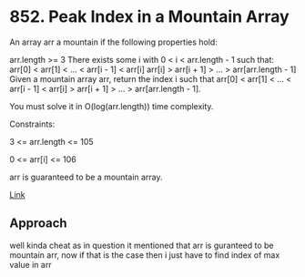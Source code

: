 # 852. Peak Index in a Mountain Array

An array arr a mountain if the following properties hold:

arr.length >= 3
There exists some i with 0 < i < arr.length - 1 such that:
arr[0] < arr[1] < ... < arr[i - 1] < arr[i] 
arr[i] > arr[i + 1] > ... > arr[arr.length - 1]
Given a mountain array arr, return the index i such that arr[0] < arr[1] < ... < arr[i - 1] < arr[i] > arr[i + 1] > ... > arr[arr.length - 1].

You must solve it in O(log(arr.length)) time complexity.

Constraints:

3 <= arr.length <= 105

0 <= arr[i] <= 106

arr is guaranteed to be a mountain array.

[Link](https://leetcode.com/problems/peak-index-in-a-mountain-array/description/)

## Approach

well kinda cheat as in question it mentioned that arr is guranteed to be mountain arr, now if that is the case then i just have to find index of max value in arr